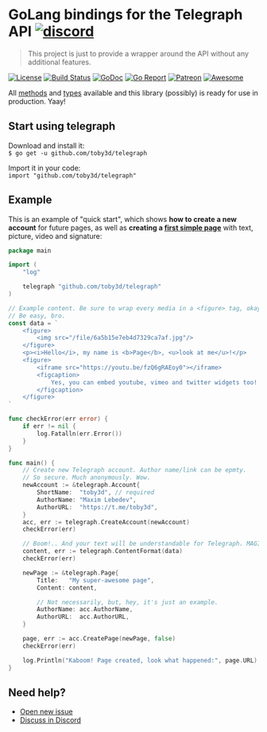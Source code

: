 # GoLang bindings for the Telegraph API [![discord](https://discordapp.com/api/guilds/208605007744860163/widget.png)](https://discord.gg/QJ8z5BN)
> This project is just to provide a wrapper around the API without any additional features.

[![License](https://img.shields.io/npm/l/express.svg?maxAge=2592000)](LICENSE.md)
[![Build Status](https://travis-ci.org/toby3d/telegraph.svg)](https://travis-ci.org/toby3d/telegraph)
[![GoDoc](https://godoc.org/github.com/toby3d/telegraph?status.svg)](https://godoc.org/github.com/toby3d/telegraph)
[![Go Report](https://goreportcard.com/badge/github.com/toby3d/telegraph)](https://goreportcard.com/report/github.com/toby3d/telegraph)
[![Patreon](https://img.shields.io/badge/support-patreon-E6461A.svg?maxAge=2592000)](https://www.patreon.com/toby3d)
[![Awesome](https://cdn.rawgit.com/sindresorhus/awesome/d7305f38d29fed78fa85652e3a63e154dd8e8829/media/badge.svg)](https://github.com/avelino/awesome-go)

All [methods](https://toby3d.github.io/telegraph/#available-methods) and [types](https://toby3d.github.io/telegraph/#available-types) available and this library (possibly) is ready for use in production. Yaay!

## Start using telegraph
Download and install it:  
`$ go get -u github.com/toby3d/telegraph`

Import it in your code:  
`import "github.com/toby3d/telegraph"`

## Example
This is an example of "quick start", which shows **how to create a new account** for future pages, as well as **creating a [first simple page](http://telegra.ph/My-super-awesome-page-12-25)** with text, picture, video and signature:
```go
package main

import (
    "log"

    telegraph "github.com/toby3d/telegraph"
)

// Example content. Be sure to wrap every media in a <figure> tag, okay?
// Be easy, bro.
const data = `
    <figure>
        <img src="/file/6a5b15e7eb4d7329ca7af.jpg"/>
    </figure>
    <p><i>Hello</i>, my name is <b>Page</b>, <u>look at me</u>!</p>
    <figure>
        <iframe src="https://youtu.be/fzQ6gRAEoy0"></iframe>
        <figcaption>
            Yes, you can embed youtube, vimeo and twitter widgets too!
        </figcaption>
    </figure>
`

func checkError(err error) {
    if err != nil {
        log.Fatalln(err.Error())
    }
}

func main() {
    // Create new Telegraph account. Author name/link can be epmty.
    // So secure. Much anonymously. Wow.
    newAccount := &telegraph.Account{
        ShortName:  "toby3d", // required
        AuthorName: "Maxim Lebedev",
        AuthorURL:  "https://t.me/toby3d",
    }
    acc, err := telegraph.CreateAccount(newAccount)
    checkError(err)

    // Boom!.. And your text will be understandable for Telegraph. MAGIC.
    content, err := telegraph.ContentFormat(data)
    checkError(err)

    newPage := &telegraph.Page{
        Title:   "My super-awesome page",
        Content: content,

        // Not necessarily, but, hey, it's just an example.
        AuthorName: acc.AuthorName,
        AuthorURL:  acc.AuthorURL,
    }

    page, err := acc.CreatePage(newPage, false)
    checkError(err)

    log.Println("Kaboom! Page created, look what happened:", page.URL)
}
```

## Need help?
- [Open new issue](https://github.com/toby3d/telegraph/issues/new)
- [Discuss in Discord](https://discord.gg/QJ8z5BN)